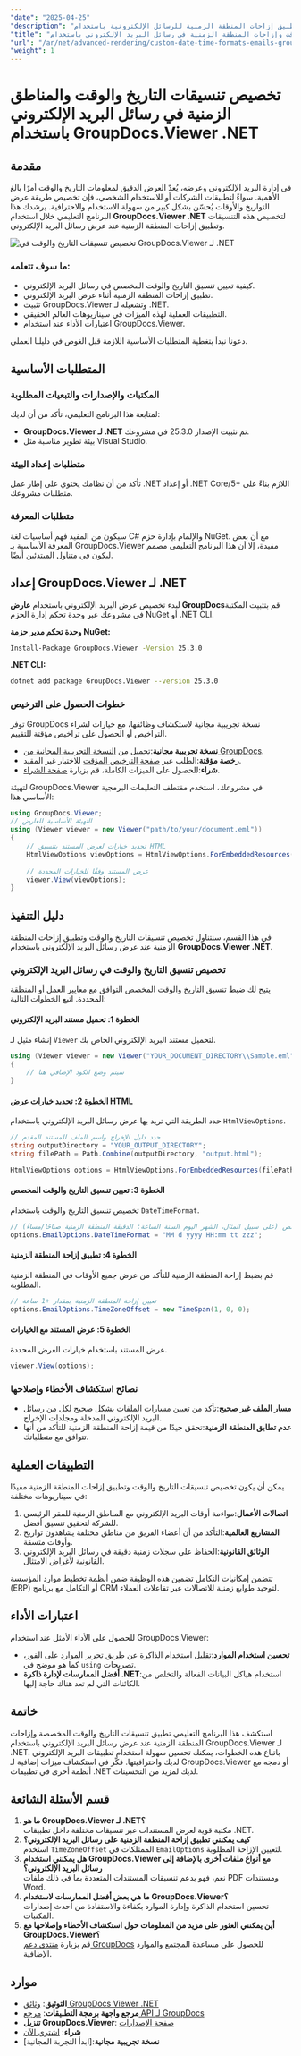 ```yaml
---
"date": "2025-04-25"
"description": "تعرف على كيفية تخصيص تنسيقات التاريخ والوقت وتطبيق إزاحات المنطقة الزمنية للرسائل الإلكترونية باستخدام GroupDocs.Viewer .NET، مما يعزز قابلية الاستخدام والمظهر الاحترافي."
"title": "تخصيص تنسيقات التاريخ والوقت وإزاحات المنطقة الزمنية في رسائل البريد الإلكتروني باستخدام GroupDocs.Viewer .NET"
"url": "/ar/net/advanced-rendering/custom-date-time-formats-emails-groupdocs-viewer-net/"
"weight": 1
---
```


# تخصيص تنسيقات التاريخ والوقت والمناطق الزمنية في رسائل البريد الإلكتروني باستخدام GroupDocs.Viewer .NET

## مقدمة

في إدارة البريد الإلكتروني وعرضه، يُعدّ العرض الدقيق لمعلومات التاريخ والوقت أمرًا بالغ الأهمية. سواءً لتطبيقات الشركات أو للاستخدام الشخصي، فإن تخصيص طريقة عرض التواريخ والأوقات يُحسّن بشكل كبير من سهولة الاستخدام والاحترافية. يرشدك هذا البرنامج التعليمي خلال استخدام **GroupDocs.Viewer .NET** لتخصيص هذه التنسيقات وتطبيق إزاحات المنطقة الزمنية عند عرض رسائل البريد الإلكتروني.

![تخصيص تنسيقات التاريخ والوقت في GroupDocs.Viewer لـ .NET](/viewer/advanced-rendering/customizing-date-time-formats-and-time.png)

### ما سوف تتعلمه:
- كيفية تعيين تنسيق التاريخ والوقت المخصص في رسائل البريد الإلكتروني.
- تطبيق إزاحات المنطقة الزمنية أثناء عرض البريد الإلكتروني.
- تثبيت GroupDocs.Viewer وتشغيله لـ .NET.
- التطبيقات العملية لهذه الميزات في سيناريوهات العالم الحقيقي.
- اعتبارات الأداء عند استخدام GroupDocs.Viewer.

دعونا نبدأ بتغطية المتطلبات الأساسية اللازمة قبل الغوص في دليلنا العملي.

## المتطلبات الأساسية

### المكتبات والإصدارات والتبعيات المطلوبة
لمتابعة هذا البرنامج التعليمي، تأكد من أن لديك:
- **GroupDocs.Viewer لـ .NET** تم تثبيت الإصدار 25.3.0 في مشروعك.
- بيئة تطوير مناسبة مثل Visual Studio.

### متطلبات إعداد البيئة
تأكد من أن نظامك يحتوي على إطار عمل .NET أو إعداد .NET Core/5+ اللازم بناءً على متطلبات مشروعك.

### متطلبات المعرفة
سيكون من المفيد فهم أساسيات لغة C# والإلمام بإدارة حزم NuGet. مع أن بعض المعرفة الأساسية بـ GroupDocs.Viewer مفيدة، إلا أن هذا البرنامج التعليمي مصمم ليكون في متناول المبتدئين أيضًا.

## إعداد GroupDocs.Viewer لـ .NET

لبدء تخصيص عرض البريد الإلكتروني باستخدام **عارض GroupDocs**قم بتثبيت المكتبة في مشروعك عبر وحدة تحكم إدارة الحزم NuGet أو .NET CLI.

**وحدة تحكم مدير حزمة NuGet:**
```bash
Install-Package GroupDocs.Viewer -Version 25.3.0
```

**.NET CLI:**
```bash
dotnet add package GroupDocs.Viewer --version 25.3.0
```

### خطوات الحصول على الترخيص
توفر GroupDocs نسخة تجريبية مجانية لاستكشاف وظائفها، مع خيارات لشراء التراخيص أو الحصول على تراخيص مؤقتة للتقييم.
- **نسخة تجريبية مجانية**:تحميل من [النسخة التجريبية المجانية من GroupDocs](https://releases.groupdocs.com/viewer/net/).
- **رخصة مؤقتة**:الطلب عبر [صفحة الترخيص المؤقت](https://purchase.groupdocs.com/temporary-license/) للاختبار غير المقيد.
- **شراء**:للحصول على الميزات الكاملة، قم بزيارة [صفحة الشراء](https://purchase.groupdocs.com/buy).

لتهيئة GroupDocs.Viewer في مشروعك، استخدم مقتطف التعليمات البرمجية الأساسي هذا:
```csharp
using GroupDocs.Viewer;
// التهيئة الأساسية للعارض
using (Viewer viewer = new Viewer("path/to/your/document.eml"))
{
    // تحديد خيارات لعرض المستند بتنسيق HTML
    HtmlViewOptions viewOptions = HtmlViewOptions.ForEmbeddedResources();
    
    // عرض المستند وفقًا للخيارات المحددة
    viewer.View(viewOptions);
}
```

## دليل التنفيذ
في هذا القسم، سنتناول تخصيص تنسيقات التاريخ والوقت وتطبيق إزاحات المنطقة الزمنية عند عرض رسائل البريد الإلكتروني باستخدام **GroupDocs.Viewer .NET**.

### تخصيص تنسيق التاريخ والوقت في رسائل البريد الإلكتروني

يتيح لك ضبط تنسيق التاريخ والوقت المخصص التوافق مع معايير العمل أو المنطقة المحددة. اتبع الخطوات التالية:

#### الخطوة 1: تحميل مستند البريد الإلكتروني
إنشاء مثيل لـ `Viewer` لتحميل مستند البريد الإلكتروني الخاص بك.
```csharp
using (Viewer viewer = new Viewer("YOUR_DOCUMENT_DIRECTORY\\Sample.eml"))
{
    // سيتم وضع الكود الإضافي هنا
}
```

#### الخطوة 2: تحديد خيارات عرض HTML
حدد الطريقة التي تريد بها عرض رسائل البريد الإلكتروني باستخدام `HtmlViewOptions`.
```csharp
// حدد دليل الإخراج واسم الملف للمستند المقدم
string outputDirectory = "YOUR_OUTPUT_DIRECTORY";
string filePath = Path.Combine(outputDirectory, "output.html");

HtmlViewOptions options = HtmlViewOptions.ForEmbeddedResources(filePath);
```

#### الخطوة 3: تعيين تنسيق التاريخ والوقت المخصص
تخصيص تنسيق التاريخ والوقت باستخدام `DateTimeFormat`.
```csharp
// تعيين تنسيق التاريخ والوقت المخصص (على سبيل المثال، الشهر اليوم السنة الساعة: الدقيقة المنطقة الزمنية صباحًا/مساءً)
options.EmailOptions.DateTimeFormat = "MM d yyyy HH:mm tt zzz";
```

#### الخطوة 4: تطبيق إزاحة المنطقة الزمنية
قم بضبط إزاحة المنطقة الزمنية للتأكد من عرض جميع الأوقات في المنطقة الزمنية المطلوبة.
```csharp
// تعيين إزاحة المنطقة الزمنية بمقدار +1 ساعة
options.EmailOptions.TimeZoneOffset = new TimeSpan(1, 0, 0);
```

#### الخطوة 5: عرض المستند مع الخيارات
عرض المستند باستخدام خيارات العرض المحددة.
```csharp
viewer.View(options);
```

### نصائح استكشاف الأخطاء وإصلاحها
- **مسار الملف غير صحيح**:تأكد من تعيين مسارات الملفات بشكل صحيح لكل من رسائل البريد الإلكتروني المدخلة ومجلدات الإخراج.
- **عدم تطابق المنطقة الزمنية**:تحقق جيدًا من قيمة إزاحة المنطقة الزمنية للتأكد من أنها تتوافق مع متطلباتك.

## التطبيقات العملية

يمكن أن يكون تخصيص تنسيقات التاريخ والوقت وتطبيق إزاحات المنطقة الزمنية مفيدًا في سيناريوهات مختلفة:
1. **اتصالات الأعمال**:مواءمة أوقات البريد الإلكتروني مع المناطق الزمنية للمقر الرئيسي للشركة لتحقيق تنسيق أفضل.
2. **المشاريع العالمية**:التأكد من أن أعضاء الفريق من مناطق مختلفة يشاهدون تواريخ وأوقات متسقة.
3. **الوثائق القانونية**:الحفاظ على سجلات زمنية دقيقة في رسائل البريد الإلكتروني القانونية لأغراض الامتثال.

تتضمن إمكانيات التكامل تضمين هذه الوظيفة ضمن أنظمة تخطيط موارد المؤسسة (ERP) أو التكامل مع برنامج CRM لتوحيد طوابع زمنية للاتصالات عبر تفاعلات العملاء.

## اعتبارات الأداء

للحصول على الأداء الأمثل عند استخدام GroupDocs.Viewer:
- **تحسين استخدام الموارد**:تقليل استخدام الذاكرة عن طريق تحرير الموارد على الفور، كما هو موضح في `using` تصريحات.
- **أفضل الممارسات لإدارة ذاكرة .NET**:استخدام هياكل البيانات الفعالة والتخلص من الكائنات التي لم تعد هناك حاجة إليها.

## خاتمة

استكشف هذا البرنامج التعليمي تطبيق تنسيقات التاريخ والوقت المخصصة وإزاحات المنطقة الزمنية عند عرض رسائل البريد الإلكتروني باستخدام GroupDocs.Viewer لـ .NET. باتباع هذه الخطوات، يمكنك تحسين سهولة استخدام تطبيقات البريد الإلكتروني لديك واحترافيتها. فكّر في استكشاف ميزات إضافية لـ GroupDocs.Viewer أو دمجه مع أنظمة أخرى في تطبيقات .NET لديك لمزيد من التحسينات.

## قسم الأسئلة الشائعة
1. **ما هو GroupDocs.Viewer لـ .NET؟**  
   مكتبة قوية لعرض المستندات عبر تنسيقات مختلفة داخل تطبيقات .NET.
2. **كيف يمكنني تطبيق إزاحة المنطقة الزمنية على رسائل البريد الإلكتروني؟**  
   استخدم `TimeZoneOffset` الممتلكات في `EmailOptions` لتعيين الإزاحة المطلوبة.
3. **هل يمكنني استخدام GroupDocs.Viewer مع أنواع ملفات أخرى بالإضافة إلى رسائل البريد الإلكتروني؟**  
   نعم، فهو يدعم تنسيقات المستندات المتعددة بما في ذلك ملفات PDF ومستندات Word.
4. **ما هي بعض أفضل الممارسات لاستخدام GroupDocs.Viewer؟**  
   تحسين استخدام الذاكرة وإدارة الموارد بكفاءة والاستفادة من أحدث إصدارات المكتبات.
5. **أين يمكنني العثور على مزيد من المعلومات حول استكشاف الأخطاء وإصلاحها مع GroupDocs.Viewer؟**  
   قم بزيارة [منتدى دعم GroupDocs](https://forum.groupdocs.com/c/viewer/9) للحصول على مساعدة المجتمع والموارد الإضافية.

## موارد
- **التوثيق**: [وثائق GroupDocs Viewer .NET](https://docs.groupdocs.com/viewer/net/)
- **مرجع واجهة برمجة التطبيقات**: [مرجع API لـ GroupDocs](https://reference.groupdocs.com/viewer/net/)
- **تنزيل GroupDocs.Viewer**: [صفحة الإصدارات](https://releases.groupdocs.com/viewer/net/)
- **شراء**: [اشتري الآن](https://purchase.groupdocs.com/buy)
- **نسخة تجريبية مجانية**:[ابدأ التجربة المجانية]